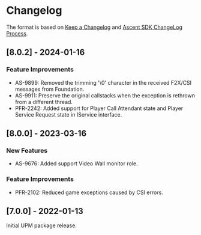 # Changelog

The format is based on [Keep a Changelog](http://keepachangelog.com/en/1.0.0/) and [Ascent SDK ChangeLog Process](https://igt-developer-docs.atlassian.net/wiki/spaces/AS/pages/81161431/Ascent+SDK+ChangeLog+Process).

## [8.0.2] - 2024-01-16

### Feature Improvements

- AS-9899: Removed the trimming '\0' character in the received F2X/CSI messages from Foundation.
- AS-9911: Preserve the original callstacks when the exception is rethrown from a different thread.
- PFR-2242: Added support for Player Call Attendant state and Player Service Request state in IService interface.

## [8.0.0] - 2023-03-16

### New Features

- AS-9676: Added support Video Wall monitor role.

### Feature Improvements

- PFR-2102: Reduced game exceptions caused by CSI errors.

## [7.0.0] - 2022-01-13

Initial UPM package release.

